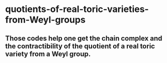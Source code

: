 # quotients-of-real-toric-varieties-from-Weyl-groups

## Those codes help one get the chain complex and the contractibility of the quotient of a real toric variety from a Weyl group.
